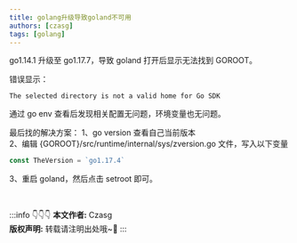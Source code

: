 ```yaml
---
title: golang升级导致goland不可用
authors: [czasg]
tags: [golang]
---
```


go1.14.1 升级至 go1.17.7，导致 goland 打开后显示无法找到 GOROOT。

错误显示：
```text
The selected directory is not a valid home for Go SDK
```

<!--truncate-->

通过 go env 查看后发现相关配置无问题，环境变量也无问题。

最后找的解决方案：
1、go version 查看自己当前版本  
2、编辑 {GOROOT}/src/runtime/internal/sys/zversion.go 文件，写入以下变量
```go
const TheVersion = `go1.17.4`
```
3、重启 goland，然后点击 setroot 即可。  


<br/>

:::info 👇👇👇
**本文作者:** Czasg    
**版权声明:** 转载请注明出处哦~👮‍
:::